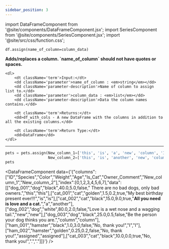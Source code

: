 ```yaml
---
sidebar_position: 3
---
```


import DataFrameComponent from '@site/components/DataFrameComponent.jsx';
import SeriesComponent from '@site/components/SeriesComponent.jsx';
import '@site/src/css/function.css';

<code>df.assign(name_of_column=column_data)</code>

<div className='base'>
    <p><strong>Adds/replaces a column. `name_of_column` should not have quotes or spaces.</strong></p>
    
    <dl>
        <dt className='term'>Input:</dt>
        <dd className='parameter'>name_of_column : <em>string</em></dd>
        <dd className='parameter-description'>Name of column to assign list to.</dd>
        <dd className='parameter'>column_data : <em>list</em></dd>
        <dd className='parameter-description'>Data the column names contains.</dd>

        <dt className='term'>Returns:</dt>
        <dd>df_with_cols - A new DataFrame with the columns in addition to all the existing columns.</dd>

        <dt className='term'>Return Type:</dt>
        <dd>DataFrame</dd>
    </dl>
</div>

---

```python
pets = pets.assign(New_column_1=['this', 'is', 'a', 'new', 'column', 'I', 'assigned'], 
                   New_column_2=['this', 'is', 'another', 'new', 'column', 'I', 'assigned'])
pets
```

<DataFrameComponent data={'{"columns":["ID","Species","Color","Weight","Age","Is_Cat","Owner_Comment","New_column_1","New_column_2"],"index":[0,1,2,3,4,5,6,7],"data":[["dog_001","dog","black",40.0,5.0,false,"      There are no bad dogs, only bad owners.","this","this"],["cat_001","cat","golden",1.5,0.2,true,"My best birthday present ever!!!","is","is"],["cat_002","cat","black",15.0,9.0,true,"****All you need is love and a cat.****","a","another"],["dog_002","dog","white",80.0,2.0,false,"Love is a wet nose and a wagging tail.","new","new"],["dog_003","dog","black",25.0,0.5,false,"Be the person your dog thinks you are.","column","column"],["ham_001","hamster","black",1.0,3.0,false,"No, thank you!","I","I"],["ham_002","hamster","golden",0.25,0.2,false,"No, thank you!","assigned","assigned"],["cat_003","cat","black",10.0,0.0,true,"No, thank you!",".","."]]}'} />